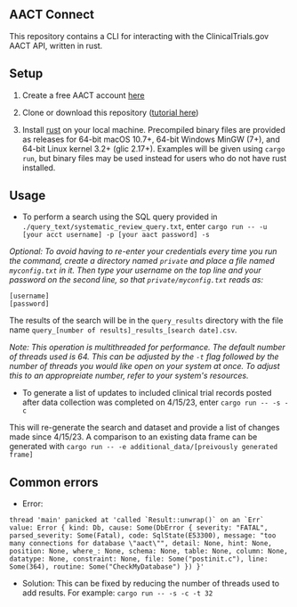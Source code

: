 ## AACT Connect

This repository contains a CLI for interacting with the ClinicalTrials.gov AACT API, written in rust.

## Setup

1. Create a free AACT account [here](https://aact.ctti-clinicaltrials.org/users/sign_up)

2. Clone or download this repository ([tutorial here](https://www.tutorialspoint.com/how-to-clone-a-github-repository))

3. Install [rust](https://www.rust-lang.org/tools/install) on your local machine. Precompiled binary files are provided as releases for 64-bit macOS 10.7+, 64-bit Windows MinGW (7+), and 64-bit Linux kernel 3.2+ (glic 2.17+). Examples will be given using `cargo run`, but binary files may be used instead for users who do not have rust installed.

## Usage

- To perform a search using the SQL query provided in `./query_text/systematic_review_query.txt`, enter
  `cargo run -- -u [your acct username] -p [your aact password] -s`

_Optional: To avoid having to re-enter your credentials every time you run the command, create a directory named `private` and place a file named `myconfig.txt` in it. Then type your username on the top line and your password on the second line, so that `private/myconfig.txt` reads as:_

```
[username]
[password]
```

The results of the search will be in the `query_results` directory with the file name `query_[number of results]_results_[search date].csv`.

_Note: This operation is multithreaded for performance. The default number of threads used is 64. This can be adjusted by the `-t` flag followed by the number of threads you would like open on your system at once. To adjust this to an appropreiate number, refer to your system's resources._

- To generate a list of updates to included clinical trial records posted after data collection was completed on 4/15/23, enter
  `cargo run -- -s -c`

This will re-generate the search and dataset and provide a list of changes made since 4/15/23. A comparison to an existing data frame can be generated with
`cargo run -- -e additional_data/[preivously generated frame]`

## Common errors

- Error:

```
thread 'main' panicked at 'called `Result::unwrap()` on an `Err` value: Error { kind: Db, cause: Some(DbError { severity: "FATAL", parsed_severity: Some(Fatal), code: SqlState(E53300), message: "too many connections for database \"aact\"", detail: None, hint: None, position: None, where_: None, schema: None, table: None, column: None, datatype: None, constraint: None, file: Some("postinit.c"), line: Some(364), routine: Some("CheckMyDatabase") }) }'
```

- Solution:
  This can be fixed by reducing the number of threads used to add results. For example: `cargo run -- -s -c -t 32`
